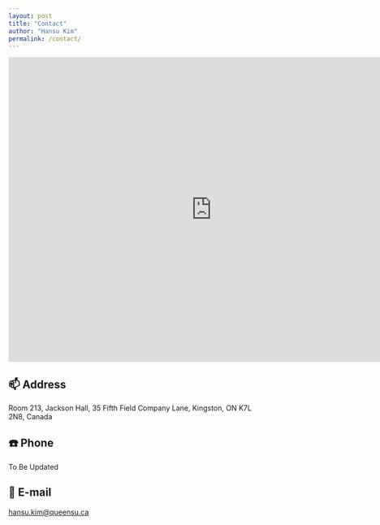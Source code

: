 ```yaml
---
layout: post
title: "Contact"
author: "Hansu Kim"
permalink: /contact/
---
```


<iframe src="https://www.google.com/maps/embed?pb=!1m18!1m12!1m3!1d5718.1054158196275!2d-76.49559642329775!3d44.22657321515794!2m3!1f0!2f0!3f0!3m2!1i1024!2i768!4f13.1!3m3!1m2!1s0x4cd2ab5da0ea6bf5%3A0xab125bf9aad188b1!2sJackson%20Hall!5e0!3m2!1sen!2sca!4v1736275785272!5m2!1sen!2sca" width="800" height="600" style="border:0;" allowfullscreen="" loading="lazy" referrerpolicy="no-referrer-when-downgrade"></iframe>
   
## 📫 Address   
Room 213, Jackson Hall, 35 Fifth Field Company Lane, Kingston, ON K7L 2N8, Canada   
   
## ☎️ Phone   
To Be Updated   
   
## 📧 E-mail   
[hansu.kim@queensu.ca](mailto:hansu.kim@queensu.ca)   
